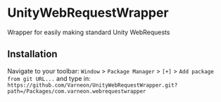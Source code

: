 # UnityWebRequestWrapper
Wrapper for easily making standard Unity WebRequests

## Installation
Navigate to your toolbar: `Window` > `Package Manager` > `[+]` > `Add package from git URL...` and type in: `https://github.com/Varneon/UnityWebRequestWrapper.git?path=/Packages/com.varneon.webrequestwrapper` 
